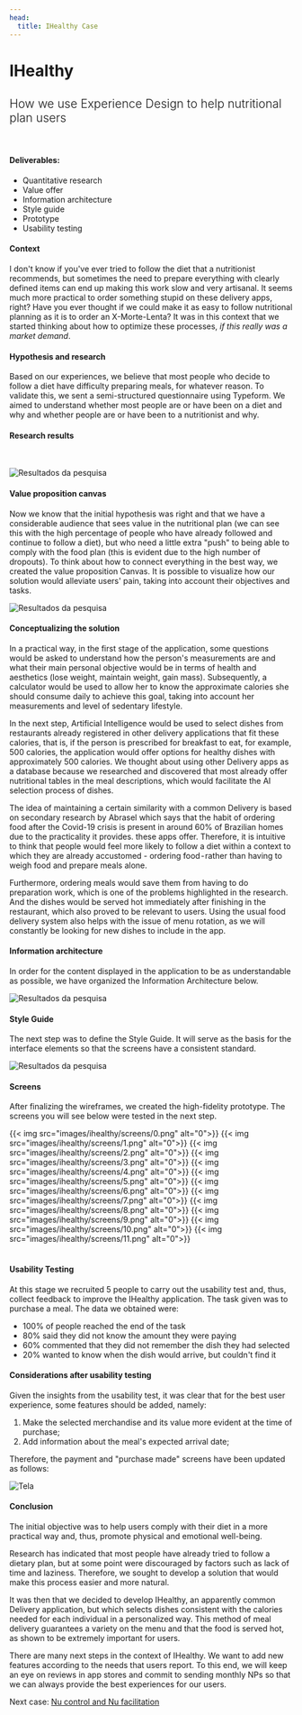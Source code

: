 ```yaml
---
head:
  title: IHealthy Case 
---
```


# IHealthy

<h2 style="font-weight: 300;">
How we use Experience Design to help nutritional plan users
</h2>

<br>

#### Deliverables:
- Quantitative research
- Value offer
- Information architecture
- Style guide
- Prototype
- Usability testing

#### Context
I don't know if you've ever tried to follow the diet that a nutritionist recommends, but sometimes the need to prepare everything with clearly defined items can end up making this work slow and very artisanal. It seems much more practical to order something stupid on these delivery apps, right? Have you ever thought if we could make it as easy to follow nutritional planning as it is to order an X-Morte-Lenta? It was in this context that we started thinking about how to optimize these processes, *if this really was a market demand*.

#### Hypothesis and research
Based on our experiences, we believe that most people who decide to follow a diet have difficulty preparing meals, for whatever reason. To validate this, we sent a semi-structured questionnaire using Typeform. We aimed to understand whether most people are or have been on a diet and why and whether people are or have been to a nutritionist and why.

#### Research results
<br>

![Resultados da pesquisa](img/ihealthy/resultados.png)

#### Value proposition canvas
Now we know that the initial hypothesis was right and that we have a considerable audience that sees value in the nutritional plan (we can see this with the high percentage of people who have already followed and continue to follow a diet), but who need a little extra "push" to being able to comply with the food plan (this is evident due to the high number of dropouts). To think about how to connect everything in the best way, we created the value proposition Canvas. It is possible to visualize how our solution would alleviate users' pain, taking into account their objectives and tasks.

![Resultados da pesquisa](img/ihealthy/proposta-valor.png)

#### Conceptualizing the solution
In a practical way, in the first stage of the application, some questions would be asked to understand how the person's measurements are and what their main personal objective would be in terms of health and aesthetics (lose weight, maintain weight, gain mass). Subsequently, a calculator would be used to allow her to know the approximate calories she should consume daily to achieve this goal, taking into account her measurements and level of sedentary lifestyle.

In the next step, Artificial Intelligence would be used to select dishes from restaurants already registered in other delivery applications that fit these calories, that is, if the person is prescribed for breakfast to eat, for example, 500 calories, the application would offer options for healthy dishes with approximately 500 calories. We thought about using other Delivery apps as a database because we researched and discovered that most already offer nutritional tables in the meal descriptions, which would facilitate the AI selection process of dishes.

The idea of maintaining a certain similarity with a common Delivery is based on secondary research by Abrasel which says that the habit of ordering food after the Covid-19 crisis is present in around 60% of Brazilian homes due to the practicality it provides. these apps offer.
Therefore, it is intuitive to think that people would feel more likely to follow a diet within a context to which they are already accustomed - ordering food - rather than having to weigh food and prepare meals alone.

Furthermore, ordering meals would save them from having to do preparation work, which is one of the problems highlighted in the research. And the dishes would be served hot immediately after finishing in the restaurant, which also proved to be relevant to users.
Using the usual food delivery system also helps with the issue of menu rotation, as we will constantly be looking for new dishes to include in the app.

#### Information architecture
In order for the content displayed in the application to be as understandable as possible, we have organized the Information Architecture below.

![Resultados da pesquisa](img/ihealthy/arquitetura.png)

#### Style Guide
The next step was to define the Style Guide. It will serve as the basis for the interface elements so that the screens have a consistent standard.

![Resultados da pesquisa](img/ihealthy/guia.png)

#### Screens
After finalizing the wireframes, we created the high-fidelity prototype. The screens you will see below were tested in the next step.

<style>
.img-flex {
    display: flex;
    flex-wrap: wrap;
    justify-content: center;
    gap: 8px;
}
</style>
<div class="img-flex">
{{< img src="images/ihealthy/screens/0.png" alt="0">}}
{{< img src="images/ihealthy/screens/1.png" alt="0">}}
{{< img src="images/ihealthy/screens/2.png" alt="0">}}
{{< img src="images/ihealthy/screens/3.png" alt="0">}}
{{< img src="images/ihealthy/screens/4.png" alt="0">}}
{{< img src="images/ihealthy/screens/5.png" alt="0">}}
{{< img src="images/ihealthy/screens/6.png" alt="0">}}
{{< img src="images/ihealthy/screens/7.png" alt="0">}}
{{< img src="images/ihealthy/screens/8.png" alt="0">}}
{{< img src="images/ihealthy/screens/9.png" alt="0">}}
{{< img src="images/ihealthy/screens/10.png" alt="0">}}
{{< img src="images/ihealthy/screens/11.png" alt="0">}}
</div>
<br>

#### Usability Testing
At this stage we recruited 5 people to carry out the usability test and, thus, collect feedback to improve the IHealthy application.
The task given was to purchase a meal. The data we obtained were:
* 100% of people reached the end of the task
* 80% said they did not know the amount they were paying
* 60% commented that they did not remember the dish they had selected
* 20% wanted to know when the dish would arrive, but couldn't find it

#### Considerations after usability testing
Given the insights from the usability test, it was clear that for the best user experience, some features should be added, namely:
1. Make the selected merchandise and its value more evident at the time of purchase;
2. Add information about the meal's expected arrival date;

Therefore, the payment and "purchase made" screens have been updated as follows:

![Tela](img/ihealthy/screens/pos-teste.png)

#### Conclusion
The initial objective was to help users comply with their diet in a more practical way and, thus, promote physical and emotional well-being.

Research has indicated that most people have already tried to follow a dietary plan, but at some point were discouraged by factors such as lack of time and laziness. Therefore, we sought to develop a solution that would make this process easier and more natural.

It was then that we decided to develop IHealthy, an apparently common Delivery application, but which selects dishes consistent with the calories needed for each individual in a personalized way. This method of meal delivery guarantees a variety on the menu and that the food is served hot, as shown to be extremely important for users.

There are many next steps in the context of IHealthy. We want to add new features according to the needs that users report. To this end, we will keep an eye on reviews in app stores and commit to sending monthly NPs so that we can always provide the best experiences for our users.


Next case: [Nu control and Nu facilitation](../nubank)

